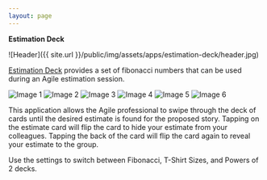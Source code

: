 ```yaml
---
layout: page
---
```


__Estimation Deck__

![Header]({{ site.url }}/public/img/assets/apps/estimation-deck/header.jpg)

[Estimation Deck](http://itunes.apple.com/us/app/estimation-deck/id506612646?ls=1&mt=8) provides a set of fibonacci numbers that can be used during an Agile estimation session.

<img class="inline" src="{{ site.url }}/public/img/assets/apps/estimation-deck/1.jpg" alt="Image 1">
<img class="inline" src="{{ site.url }}/public/img/assets/apps/estimation-deck/2.jpg" alt="Image 2">
<img class="inline" src="{{ site.url }}/public/img/assets/apps/estimation-deck/3.jpg" alt="Image 3">
<img class="inline" src="{{ site.url }}/public/img/assets/apps/estimation-deck/4.jpg" alt="Image 4">
<img class="inline" src="{{ site.url }}/public/img/assets/apps/estimation-deck/5.jpg" alt="Image 5">
<img class="inline" src="{{ site.url }}/public/img/assets/apps/estimation-deck/6.jpg" alt="Image 6">

This application allows the Agile professional to swipe through the deck of cards until the desired estimate is found for the proposed story. Tapping on the estimate card will flip the card to hide your estimate from your colleagues. Tapping the back of the card will flip the card again to reveal your estimate to the group.

Use the settings to switch between Fibonacci, T-Shirt Sizes, and Powers of 2 decks.

